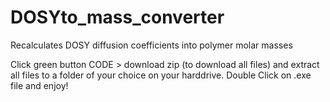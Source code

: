 # DOSYto_mass_converter
Recalculates DOSY diffusion coefficients into polymer molar masses


Click green button CODE > download zip (to download all files)
and extract all files to a folder of your choice on your harddrive.
Double Click on .exe file and enjoy!

